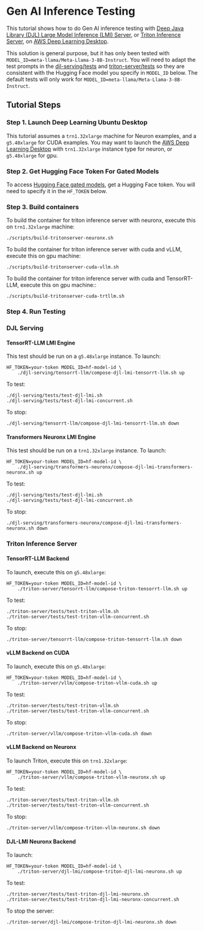 # Gen AI Inference Testing

This tutorial shows how to do Gen AI inference testing with [Deep Java Library (DJL) Large Model Inference (LMI) Server](https://docs.djl.ai/master/docs/serving/serving/docs/lmi/index.html), or [Triton Inference Server](https://github.com/triton-inference-server), on [AWS Deep Learning Desktop](https://github.com/aws-samples/aws-deep-learning-ami-ubuntu-dcv-desktop). 

This solution is general purpose, but it has only been tested with `MODEL_ID=meta-llama/Meta-Llama-3-8B-Instruct`. You will need to adapt the test prompts in the [djl-serving/tests](./djl-serving/tests/) and [triton-server/tests](./triton-server/tests/) so they are consistent with the Hugging Face model you specify in `MODEL_ID` below. The default tests will only work for `MODEL_ID=meta-llama/Meta-Llama-3-8B-Instruct`.

## Tutorial Steps

### Step 1. Launch Deep Learning Ubuntu Desktop

This tutorial assumes a `trn1.32xlarge` machine for Neuron examples, and a `g5.48xlarge` for CUDA examples. You may want to launch the [AWS Deep Learning Desktop](https://github.com/aws-samples/aws-deep-learning-ami-ubuntu-dcv-desktop) with  `trn1.32xlarge` instance type for neuron, or `g5.48xlarge` for gpu.

### Step 2. Get Hugging Face Token For Gated Models

To access [Hugging Face gated models](https://huggingface.co/docs/hub/en/models-gated), get a Hugging Face token. You will need to specify it in the `HF_TOKEN` below. 

### Step 3. Build containers

To build the container for triton inference server with neuronx, execute this on `trn1.32xlarge` machine:

    ./scripts/build-tritonserver-neuronx.sh

To build the container for triton inference server with cuda and vLLM, execute this on gpu machine:

    ./scripts/build-tritonserver-cuda-vllm.sh

To build the container for triton inference server with cuda and TensorRT-LLM, execute this on gpu machine::

    ./scripts/build-tritonserver-cuda-trtllm.sh
    

### Step 4. Run Testing
### DJL Serving

#### TensorRT-LLM LMI Engine

This test should be run on a `g5.48xlarge` instance. To launch:

    HF_TOKEN=your-token MODEL_ID=hf-model-id \
        ./djl-serving/tensorrt-llm/compose-djl-lmi-tensorrt-llm.sh up

To test:

    ./djl-serving/tests/test-djl-lmi.sh
    ./djl-serving/tests/test-djl-lmi-concurrent.sh

To stop:

    ./djl-serving/tensorrt-llm/compose-djl-lmi-tensorrt-llm.sh down

#### Transformers Neuronx LMI Engine

This test should be run on a `trn1.32xlarge` instance. To launch:

    HF_TOKEN=your-token MODEL_ID=hf-model-id \
        ./djl-serving/transformers-neuronx/compose-djl-lmi-transformers-neuronx.sh up

To test:

    ./djl-serving/tests/test-djl-lmi.sh
    ./djl-serving/tests/test-djl-lmi-concurrent.sh

To stop:

    ./djl-serving/transformers-neuronx/compose-djl-lmi-transformers-neuronx.sh down

### Triton Inference Server

#### TensorRT-LLM Backend

To launch, execute this on `g5.48xlarge`:

    HF_TOKEN=your-token MODEL_ID=hf-model-id \
        ./triton-server/tensorrt-llm/compose-triton-tensorrt-llm.sh up

To test:

    ./triton-server/tests/test-triton-vllm.sh
    ./triton-server/tests/test-triton-vllm-concurrent.sh

To stop:

    ./triton-server/tensorrt-llm/compose-triton-tensorrt-llm.sh down

#### vLLM Backend on CUDA

To launch, execute this on `g5.48xlarge`:

    HF_TOKEN=your-token MODEL_ID=hf-model-id \
        ./triton-server/vllm/compose-triton-vllm-cuda.sh up

To test:

    ./triton-server/tests/test-triton-vllm.sh
    ./triton-server/tests/test-triton-vllm-concurrent.sh

To stop:

    ./triton-server/vllm/compose-triton-vllm-cuda.sh down

#### vLLM Backend on Neuronx

To launch Triton, execute this on `trn1.32xlarge`:

    HF_TOKEN=your-token MODEL_ID=hf-model-id \
        ./triton-server/vllm/compose-triton-vllm-neuronx.sh up

To test:

    ./triton-server/tests/test-triton-vllm.sh
    ./triton-server/tests/test-triton-vllm-concurrent.sh

To stop:

    ./triton-server/vllm/compose-triton-vllm-neuronx.sh down


#### DJL-LMI Neuronx Backend

To launch:

    HF_TOKEN=your-token MODEL_ID=hf-model-id \
        ./triton-server/djl-lmi/compose-triton-djl-lmi-neuronx.sh up

To test:

    ./triton-server/tests/test-triton-djl-lmi-neuronx.sh
    ./triton-server/tests/test-triton-djl-lmi-neuronx-concurrent.sh

To stop the server:

    ./triton-server/djl-lmi/compose-triton-djl-lmi-neuronx.sh down

